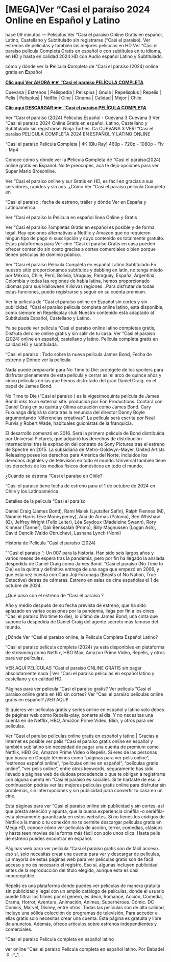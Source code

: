 # [MEGA]Ver “Casi el paraíso 2024 Online en Español y Latino

hace 09 minutos — Pelisplus Ver “Casi el paraíso Online Gratis en español, Latino, Castellano y Subtitulado sin registrarse (“Casi el paraíso). Ver estrenos de películas y también las mejores películas en HD Ver “Casi el paraíso película Completa Gratis en español o con subtítulos en tu idioma, en HD y hasta en calidad 2024 HD con Audio español Latino y Subtitulado.

cómo y dónde ver la 𝐏elícula 𝐂ompleta de “Casi el paraíso (2024) online gratis en 𝐄spañol

**[Clic aqui Ver AHORA ☛☛ “Casi el paraíso PELÍCULA COMPLETA](https://bit.ly/4dAvVjw)**

Cuevana | Estrenos | Pelispedia | Pelisplus | Gnula | Repelisplus | Repelis | Pelis | Pelisplus| | Netflix | Cine | Cinema | Calidad | Mejor | Chile

**[Clic aqui DESCARGAR ☛☛ “Casi el paraíso PELÍCULA COMPLETA](https://bit.ly/4dAvVjw)**

Ver “Casi el paraíso (2024) Películas Español - Cuevana 3 Cuevana 3 Ver “Casi el paraíso 2024 Online Gratis en español, Latino, Castellano y Subtitulado sin registrarse. Ninja Turtles: Ca CUEVANA 3 VER! “Casi el paraíso PELICULA COMPLETA 2024 EN ESPAÑOL Y LATINO ONLINE

“Casi el paraíso Pelicula 𝐂ompleta | 4K [Blu Ray] 460p - 720p - 1080p - Flv - Mp4

Conoce cómo y dónde ver la 𝐏elícula 𝐂ompleta de “Casi el paraíso(2024) online gratis en 𝐄spañol. No te preocupes, acá te dejo opciones para ver Super Mario Brosonline.

Ver “Casi el paraíso online y sur Gratis en HD, es fácil en gracias a sus servidores, rapidos y sin ads. ¿Cómo Ver “Casi el paraíso película Completa en

“Casi el paraíso ; fecha de estreno, tráiler y dónde Ver en España y Latinoamérica

Ver “Casi el paraíso la Película en español línea Online y Gratis

Ver “Casi el paraíso ?ompletas Gratis en español es posible y de forma legal. Hay opciones alternativas a Netflix y Amazon que no requieren ningún tipo de pago ni suscripción y cuyo contenido es totalmente gratuito. Estas plataformas para Ver cine “Casi el paraíso Gratis en casa pueden ofrecer contenido sin costo gracias a cortes comerciales o bien porque tienen películas de dominio público.

Ver “Casi el paraíso Película Completa en español Latino Subtitulado En nuestro sitio proporcionamos subtítulos y dabbing en latín, no tenga miedo por México, Chile, Perú, Bolivia, Uruguay, Paraguay, España, Argentina, Colombia y todas las regiones de habla latina, hemos proporcionado idiomas para sus Halloween Killsivas regiones. .Para disfrutar de todas estas funciones, puede registrarse y seguir en su cuenta premium.

Ver la película de “Casi el paraíso online en Español sin cortes y sin publicidad, “Casi el paraíso pelicula completa online latino, esta disponible, como siempre en Repelisplay club Nuestro contenido está adaptado al Subtitulada Español, Castellano y Latino.

Ya se puede ver película “Casi el paraíso online latino completas gratis, Disfruta del cine online gratis y sin salir de tu casa. Ver “Casi el paraíso (2024) online en español, castellano y latino. Película completa gratis en calidad HD y subtitulada.

“Casi el paraíso : Todo sobre la nueva película James Bond, Fecha de estreno y Dónde ver la película

Nada puede prepararte para No Time to Die: protégete de los spoilers para disfrutar plenamente de esta película y cerrar así el arco de quince años y cinco películas en las que hemos disfrutado del gran Daniel Craig. en el papel de James Bond.

No Time to Die (“Casi el paraíso ) es la vigesimoquinta película de James BondLinks to an external site. producida por Eon Productions. Contará con Daniel Craig en su quinta y última actuación como James Bond. Cary Fukunaga dirigirá la cinta tras la renuncia del director Danny Boyle argumentando “diferencias creativas”. La película será escrita por Neal Purvis y Robert Wade, habituales guionistas de la franquicia.

El desarrollo comenzó en 2016. Será la primera película de Bond distribuida por Universal Pictures, que adquirió los derechos de distribución internacional tras la expiración del contrato de Sony Pictures tras el estreno de Spectre en 2015. La subsidiaria de Metro-Goldwyn-Mayer, United Artists Releasing posee los derechos para América del Norte, incluidos los derechos digitales y de televisión en todo el mundo. Universal también tiene los derechos de los medios físicos domésticos en todo el mundo.

¿Cuándo se estrena “Casi el paraíso en Chile?

“Casi el paraíso tiene fecha de estreno para el 1 de octubre de 2024 en Chile y los Latinoamérica.

Detalles de la pelicula “Casi el paraíso

Daniel Craig (James Bond), Rami Malek (Lyutsifer Safin), Ralph Fiennes (M), Naomie Harris (Eve Moneypenny), Ana de Armas (Paloma), Ben Whishaw (Q), Jeffrey Wright (Felix Leiter), Léa Seydoux (Madeleine Swann), Rory Kinnear (Tanner), Dali Benssalah (Primo), Billy Magnussen (Logan Ash), David Dencik (Valdo Obruchev), Lashana Lynch (Nomi)

Historia de Película “Casi el paraíso (2024)

““Casi el paraíso ”: Un 007 para la historia. Han sido seis largos años y varios meses de espera tras la pandemia, pero por fin ha llegado la ansiada despedida de Daniel Craig como James Bond. “Casi el paraíso (No Time to Die) es la quinta y definitiva entrega de una saga que empezó en 2006, y que esta vez cuenta con Cary Joji Fukunaga (Beasts of No Nation, True Detective) detrás de cámaras. Estreno en salas de cine españolas el 1 de octubre de 2024.

¿Qué pasó con el estreno de “Casi el paraíso ?

Año y medio después de su fecha prevista de estreno, que ha sido aplazado en varias ocasiones por la pandemia, llega por fin a los cines “Casi el paraíso (No time to die), lo último de James Bond, una cinta que supone la despedida de Daniel Craig del agente secreto más famoso del mundo.

¿Dónde Ver “Casi el paraíso online, la Película Completa Español Latino?

“Casi el paraíso película completa (2024) ya esta disponibles en plataforma de streaming como Netflix, HBO Max, Amazon Prime Video, Repelis, y otros para ver películas.

VER AQUÍ PELÍCULAS “Casi el paraíso ONLINE GRATIS sin pagar absolutamente nada | Ver “Casi el paraíso películas en español latino y castellano y en calidad HD.

Páginas para ver pelicula “Casi el paraíso gratis? Ver película “Casi el paraíso online gratis en HD sin cortes? Ver “Casi el paraíso películas online gratis en español? ¡VER AQUI!

Si quieres ver películas gratis y series online en español y latino solo debes de páginas web como Repelis-play, ponerte al día. Y no necesitas una cuenta en de Netflix, HBO, Amazon Prime Video, Blim, y otros para ver películas.

Ver “Casi el paraíso películas online gratis en español y latino | Gracias a Internet es posible ver pelis “Casi el paraíso gratis online en español y también sub latino sin necesidad de pagar una cuenta de premium como Netflix, HBO Go, Amazon Prime Video o Repelis. Si eres de las personas que busca en Google términos como “páginas para ver pelis online”, “estrenos español online”, “películas online en español”, “películas gratis online”, “ver pelis online”, entre otros keywords, seguramente has sido llevado a páginas web de dudosa procedencia o que te obligan a registrarte con alguna cuenta en “Casi el paraíso es sociales. Si te hartaste de eso, a continuación podrás ver las mejores películas gratis online para disfrutar sin problemas, sin interrupciones y sin publicidad para convertir tu casa en un cine.

Esta páginas para ver “Casi el paraíso online sin publicidad y sin cortes, así que presta atención y apunta, que la buena experiencia cinéfila -o seriéfila- está plenamente garantizada en estos websites. Si no tienes los códigos de Netflix a la mano o tu conexión no te permite descargar películas gratis en Mega HD, conoce cómo ver películas de acción, terror, comedias, clásicos y hasta teen movies de la forma más fácil con solo unos clics. Hasta pelis de estreno puedes encontrar en español.

Páginas web para ver película “Casi el paraíso gratis son de fácil acceso. eso sí, solo necesitas crear una cuenta para ver y descargar de películas, La mayoría de estas páginas web para ver películas gratis son de fácil acceso y no es necesario el registro. Eso sí, algunas incluyen publicidad antes de la reproducción del título elegido, aunque esta es casi imperceptible.

Repelis es una plataforma donde puedes ver películas de manera gratuita sin publicidad y legal con un amplio catálogo de películas, donde el usuario puede filtrar los filmes por el género, es decir, Romance, Acción, Comedia, Drama, Horror, Aventura, Animación, Animes, Superhéroes. Cómic. DC Comics, Marvel, Disney, entre otros. Todas las películas son de alta calidad, incluye una sólida colección de programas de televisión, Para acceder a ellas gratis solo necesitas crear una cuenta. Esta página es gratuita y libre de anuncios. Además, ofrece artículos sobre estrenos independientes y comerciales.

“Casi el paraíso Pelicula completa en español latino

ver online “Casi el paraíso Pelicula completa en español latino. Por Babadel .0...^_^....
